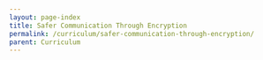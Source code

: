 ```yaml
---
layout: page-index
title: Safer Communication Through Encryption
permalink: /curriculum/safer-communication-through-encryption/
parent: Curriculum
---
```

